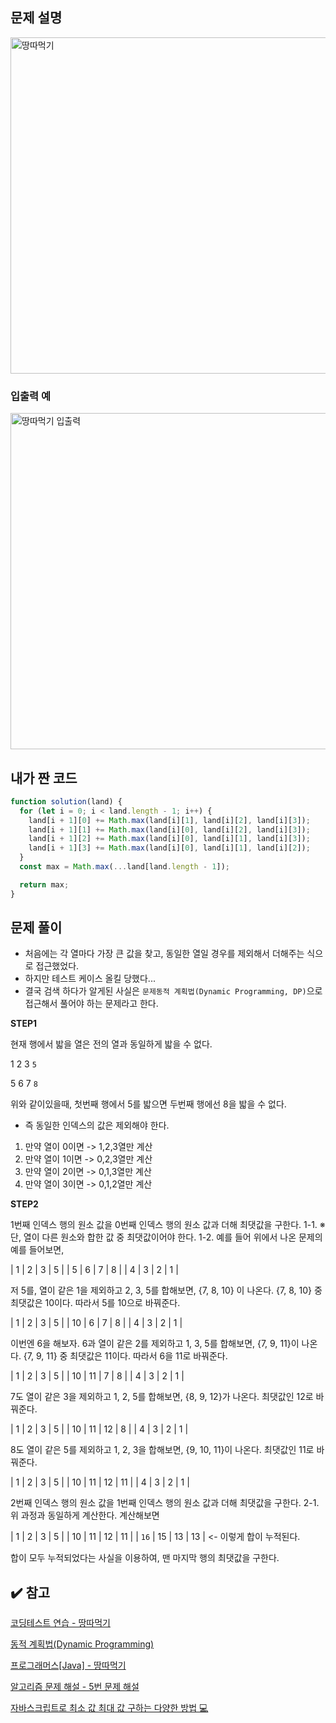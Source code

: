 ## 문제 설명

<img width="538" alt="땅따먹기" src="https://user-images.githubusercontent.com/47416686/122192595-c3e3c080-cece-11eb-9f04-fc3c4fd34ef2.png">

### 입출력 예

<img width="538" alt="땅따먹기 입출력" src="https://user-images.githubusercontent.com/47416686/122192590-c2b29380-cece-11eb-86c5-cdf7980fd602.png">

## 내가 짠 코드

```jsx
function solution(land) {
  for (let i = 0; i < land.length - 1; i++) {
    land[i + 1][0] += Math.max(land[i][1], land[i][2], land[i][3]);
    land[i + 1][1] += Math.max(land[i][0], land[i][2], land[i][3]);
    land[i + 1][2] += Math.max(land[i][0], land[i][1], land[i][3]);
    land[i + 1][3] += Math.max(land[i][0], land[i][1], land[i][2]);
  }
  const max = Math.max(...land[land.length - 1]);

  return max;
}
```

## 문제 풀이

- 처음에는 각 열마다 가장 큰 값을 찾고, 동일한 열일 경우를 제외해서 더해주는 식으로 접근했었다.
- 하지만 테스트 케이스 올킬 당했다...
- 결국 검색 하다가 알게된 사실은 `문제동적 계획법(Dynamic Programming, DP)`으로 접근해서 풀어야 하는 문제라고 한다.

**STEP1**

현재 행에서 밟을 열은 전의 열과 동일하게 밟을 수 없다.

1 2 3 `5`

5 6 7 `8`

위와 같이있을때, 첫번째 행에서 5를 밟으면 두번째 행에선 8을 밟을 수 없다.

- 즉 동일한 인덱스의 값은 제외해야 한다.

1. 만약 열이 0이면 -> 1,2,3열만 계산
2. 만약 열이 1이면 -> 0,2,3열만 계산
3. 만약 열이 2이면 -> 0,1,3열만 계산
4. 만약 열이 3이면 -> 0,1,2열만 계산

**STEP2**

1번째 인덱스 행의 원소 값을 0번째 인덱스 행의 원소 값과 더해 최댓값을 구한다.
1-1. ※단, 열이 다른 원소와 합한 값 중 최댓값이어야 한다.
1-2. 예를 들어 위에서 나온 문제의 예를 들어보면,

| 1 | 2 | 3 | 5 |
| 5 | 6 | 7 | 8 |
| 4 | 3 | 2 | 1 |

저 5를, 열이 같은 1을 제외하고 2, 3, 5를 합해보면, {7, 8, 10} 이 나온다.
{7, 8, 10} 중 최댓값은 10이다. 따라서 5를 10으로 바꿔준다.

| 1 | 2 | 3 | 5 |
| 10 | 6 | 7 | 8 |
| 4 | 3 | 2 | 1 |

이번엔 6을 해보자. 6과 열이 같은 2를 제외하고 1, 3, 5를 합해보면, {7, 9, 11}이 나온다.
{7, 9, 11} 중 최댓값은 11이다. 따라서 6을 11로 바꿔준다.

| 1 | 2 | 3 | 5 |
| 10 | 11 | 7 | 8 |
| 4 | 3 | 2 | 1 |

7도 열이 같은 3을 제외하고 1, 2, 5를 합해보면, {8, 9, 12}가 나온다. 최댓값인 12로 바꿔준다.

| 1 | 2 | 3 | 5 |
| 10 | 11 | 12 | 8 |
| 4 | 3 | 2 | 1 |

8도 열이 같은 5를 제외하고 1, 2, 3을 합해보면, {9, 10, 11}이 나온다. 최댓값인 11로 바꿔준다.

| 1 | 2 | 3 | 5 |
| 10 | 11 | 12 | 11 |
| 4 | 3 | 2 | 1 |

2번째 인덱스 행의 원소 값을 1번째 인덱스 행의 원소 값과 더해 최댓값을 구한다.
2-1. 위 과정과 동일하게 계산한다. 계산해보면

| 1 | 2 | 3 | 5 |
| 10 | 11 | 12 | 11 |
| `16` | 15 | 13 | 13 | <- 이렇게 합이 누적된다.

합이 모두 누적되었다는 사실을 이용하여, 맨 마지막 행의 최댓값을 구한다.

## ✔️ 참고

[코딩테스트 연습 - 땅따먹기](https://programmers.co.kr/learn/courses/30/lessons/12913)

[동적 계획법(Dynamic Programming)](https://velog.io/@gillog/%EB%8F%99%EC%A0%81-%EA%B3%84%ED%9A%8D%EB%B2%95Dynamic-Programming)

[프로그래머스[Java] - 땅따먹기](https://zzang9ha.tistory.com/38)

[알고리즘 문제 해설 - 5번 문제 해설](https://programmers.co.kr/learn/courses/18/lessons/846)

[자바스크립트로 최소 값 최대 값 구하는 다양한 방법 💻](https://velog.io/@junghyunhao/%EC%9E%90%EB%B0%94%EC%8A%A4%ED%81%AC%EB%A6%BD%ED%8A%B8%EB%A1%9C-%EC%B5%9C%EC%86%8C%EA%B0%92-%EC%B5%9C%EB%8C%80%EA%B0%92-%EA%B5%AC%ED%95%98%EB%8A%94-%EB%8B%A4%EC%96%91%ED%95%9C-%EB%B0%A9%EB%B2%95)
